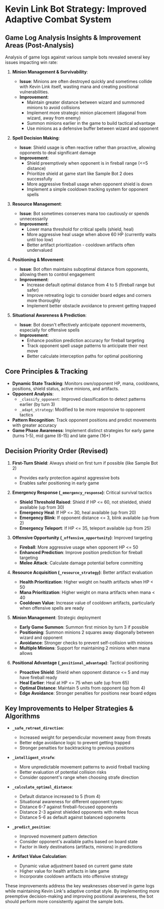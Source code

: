 # Kevin Link Bot Strategy: Improved Adaptive Combat System

## Game Log Analysis Insights & Improvement Areas (Post-Analysis)

Analysis of game logs against various sample bots revealed several key issues impacting win rate:

1.  **Minion Management & Survivability**:
    *   **Issue**: Minions are often destroyed quickly and sometimes collide with Kevin Link itself, wasting mana and creating positional vulnerabilities.
    *   **Improvement**:
        *   Maintain greater distance between wizard and summoned minions to avoid collisions
        *   Implement more strategic minion placement (diagonal from wizard, away from enemy)
        *   Summon minions earlier in the game to build tactical advantage
        *   Use minions as a defensive buffer between wizard and opponent

2.  **Spell Decision Making**:
    *   **Issue**: Shield usage is often reactive rather than proactive, allowing opponents to deal significant damage
    *   **Improvement**:
        *   Shield preemptively when opponent is in fireball range (<=5 distance)
        *   Prioritize shield at game start like Sample Bot 2 does successfully
        *   More aggressive fireball usage when opponent shield is down
        *   Implement a simple cooldown tracking system for opponent spells

3.  **Resource Management**:
    *   **Issue**: Bot sometimes conserves mana too cautiously or spends unnecessarily
    *   **Improvement**:
        *   Lower mana threshold for critical spells (shield, heal)
        *   More aggressive heal usage when above 60 HP (currently waits until too low)
        *   Better artifact prioritization - cooldown artifacts often undervalued

4.  **Positioning & Movement**:
    *   **Issue**: Bot often maintains suboptimal distance from opponents, allowing them to control engagement
    *   **Improvement**:
        *   Increase default optimal distance from 4 to 5 (fireball range but safer)
        *   Improve retreating logic to consider board edges and corners more thoroughly
        *   Implement better obstacle avoidance to prevent getting trapped

5.  **Situational Awareness & Prediction**:
    *   **Issue**: Bot doesn't effectively anticipate opponent movements, especially for offensive spells
    *   **Improvement**:
        *   Enhance position prediction accuracy for fireball targeting
        *   Track opponent spell usage patterns to anticipate their next move
        *   Better calculate interception paths for optimal positioning

## Core Principles & Tracking
- **Dynamic State Tracking**: Monitors own/opponent HP, mana, cooldowns, positions, shield status, active minions, and artifacts.
- **Opponent Analysis**:
    - `_classify_opponent`: Improved classification to detect patterns earlier (by turn 3)
    - `_adapt_strategy`: Modified to be more responsive to opponent tactics
- **Pattern Recognition**: Track opponent positions and predict movements with greater accuracy
- **Game Phase Awareness**: Implement distinct strategies for early game (turns 1-5), mid game (6-15) and late game (16+)

## Decision Priority Order (Revised)

1.  **First-Turn Shield**: Always shield on first turn if possible (like Sample Bot 2)
    *   Provides early protection against aggressive bots
    *   Enables safer positioning in early game

2.  **Emergency Response (`_emergency_response`)**: Critical survival tactics
    *   **Shield Threshold Raised**: Shield if HP <= 60, not shielded, shield available (up from 30)
    *   **Emergency Heal**: If HP <= 30, heal available (up from 20)
    *   **Emergency Blink**: If opponent distance <= 3, blink available (up from 2)
    *   **Emergency Teleport**: If HP <= 35, teleport available (up from 25)

3.  **Offensive Opportunity (`_offensive_opportunity`)**: Improved targeting
    *   **Fireball**: More aggressive usage when opponent HP <= 50
    *   **Enhanced Prediction**: Improve position prediction for fireball targeting
    *   **Melee Attack**: Calculate damage potential before committing

4.  **Resource Acquisition (`_resource_strategy`)**: Better artifact evaluation
    *   **Health Prioritization**: Higher weight on health artifacts when HP < 50
    *   **Mana Prioritization**: Higher weight on mana artifacts when mana < 40
    *   **Cooldown Value**: Increase value of cooldown artifacts, particularly when offensive spells are ready

5.  **Minion Management**: Strategic deployment
    *   **Early Game Summon**: Summon first minion by turn 3 if possible
    *   **Positioning**: Summon minions 2 squares away diagonally between wizard and opponent
    *   **Avoidance**: Stronger checks to prevent self-collision with minions
    *   **Multiple Minions**: Support for maintaining 2 minions when mana allows

6.  **Positional Advantage (`_positional_advantage`)**: Tactical positioning
    *   **Proactive Shield**: Shield when opponent distance <= 5 and may have fireball ready
    *   **Heal Earlier**: Heal at HP <= 75 when safe (up from 65)
    *   **Optimal Distance**: Maintain 5 units from opponent (up from 4)
    *   **Edge Avoidance**: Stronger penalties for positions near board edges

## Key Improvements to Helper Strategies & Algorithms

-   **`_safe_retreat_direction`**: 
    *   Increased weight for perpendicular movement away from threats
    *   Better edge avoidance logic to prevent getting trapped
    *   Stronger penalties for backtracking to previous positions

-   **`_intelligent_strafe`**:
    *   More unpredictable movement patterns to avoid fireball tracking
    *   Better evaluation of potential collision risks
    *   Consider opponent's range when choosing strafe direction

-   **`_calculate_optimal_distance`**:
    *   Default distance increased to 5 (from 4)
    *   Situational awareness for different opponent types:
      *   Distance 6-7 against fireball-focused opponents
      *   Distance 2-3 against shielded opponents with melee focus
      *   Distance 5-6 as default against balanced opponents

-   **`_predict_position`**:
    *   Improved movement pattern detection
    *   Consider opponent's available paths based on board state
    *   Factor in likely destinations (artifacts, minions) in predictions

-   **Artifact Value Calculation**:
    *   Dynamic value adjustment based on current game state
    *   Higher value for health artifacts in late game
    *   Incorporate cooldown artifacts into offensive strategy

These improvements address the key weaknesses observed in game logs while maintaining Kevin Link's adaptive combat style. By implementing more preemptive decision-making and improving positional awareness, the bot should perform more consistently against the sample bots.